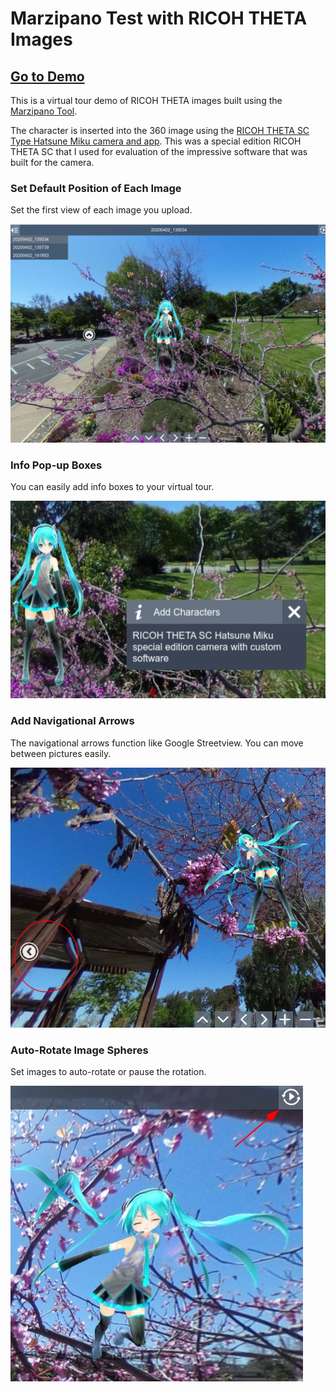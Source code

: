 # Marzipano Test with RICOH THETA Images

## [Go to Demo](https://codetricity.github.io/theta-miku/)

This is a virtual tour demo of RICOH THETA images 
built using the 
[Marzipano Tool](https://www.marzipano.net/).

The character is inserted into the 360 image using the 
[RICOH THETA SC Type Hatsune Miku camera and app](https://community.theta360.guide/t/hands-on-review-of-ricoh-theta-sc-type-hatsune-miku-camera-and-app/2591?u=craig).  This
was a special edition RICOH THETA SC that I used for
evaluation of the impressive software that was built for the 
camera.

### Set Default Position of Each Image

Set the first view of each image you upload. 

![screenshot](doc/screenshot-1.png)

### Info Pop-up Boxes

You can easily add info boxes to your virtual tour.

![Info](doc/screenshot-2.png)

### Add Navigational Arrows

The navigational arrows function like Google Streetview.  You can move
between pictures easily.

![Navigation](doc/nav-control.png)

### Auto-Rotate Image Spheres

Set images to auto-rotate or pause the rotation.

![auto rotate](doc/auto-rotate.png)
